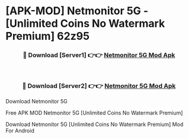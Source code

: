 # [APK-MOD] Netmonitor  5G - [Unlimited Coins No Watermark Premium] 62z95



<div align="center">
<h3>🔴 Download [Server1] 👉👉 <a href="https://momento.my/?title=Netmonitor__5G">Netmonitor  5G Mod Apk</a></h3><br>

<h3>🔴 Download [Server2] 👉👉 <a href="https://momento.my/?title=Netmonitor__5G">Netmonitor  5G Mod Apk</a></h3>
</div>



Download Netmonitor  5G 

Free APK MOD Netmonitor  5G [Unlimited Coins No Watermark Premium]

Download Netmonitor  5G [Unlimited Coins No Watermark Premium] Mod For Android
